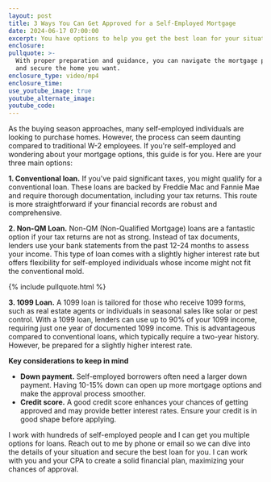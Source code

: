 ```yaml
---
layout: post
title: 3 Ways You Can Get Approved for a Self-Employed Mortgage
date: 2024-06-17 07:00:00
excerpt: You have options to help you get the best loan for your situation.
enclosure:
pullquote: >-
  With proper preparation and guidance, you can navigate the mortgage process
  and secure the home you want.
enclosure_type: video/mp4
enclosure_time:
use_youtube_image: true
youtube_alternate_image:
youtube_code:
---
```

As the buying season approaches, many self-employed individuals are looking to purchase homes. However, the process can seem daunting compared to traditional W-2 employees. If you're self-employed and wondering about your mortgage options, this guide is for you. Here are your three main options:

**1\. Conventional loan.** If you've paid significant taxes, you might qualify for a conventional loan. These loans are backed by Freddie Mac and Fannie Mae and require thorough documentation, including your tax returns. This route is more straightforward if your financial records are robust and comprehensive.

**2\. Non-QM Loan.** Non-QM (Non-Qualified Mortgage) loans are a fantastic option if your tax returns are not as strong. Instead of tax documents, lenders use your bank statements from the past 12-24 months to assess your income. This type of loan comes with a slightly higher interest rate but offers flexibility for self-employed individuals whose income might not fit the conventional mold.

{% include pullquote.html %}

**3\. 1099 Loan.** A 1099 loan is tailored for those who receive 1099 forms, such as real estate agents or individuals in seasonal sales like solar or pest control. With a 1099 loan, lenders can use up to 90% of your 1099 income, requiring just one year of documented 1099 income. This is advantageous compared to conventional loans, which typically require a two-year history. However, be prepared for a slightly higher interest rate.

**Key considerations to keep in mind**

* **Down payment.** Self-employed borrowers often need a larger down payment. Having 10-15% down can open up more mortgage options and make the approval process smoother.
* **Credit score.** A good credit score enhances your chances of getting approved and may provide better interest rates. Ensure your credit is in good shape before applying.

I work with hundreds of self-employed people and I can get you multiple options for loans. Reach out to me by phone or email so we can dive into the details of your situation and secure the best loan for you. I can work with you and your CPA to create a solid financial plan, maximizing your chances of approval.<br>